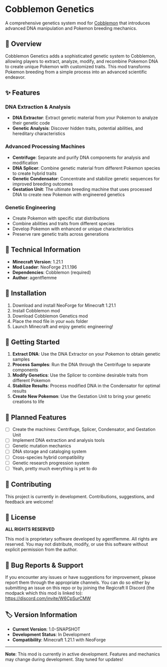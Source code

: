 # Cobblemon Genetics

A comprehensive genetics system mod for [Cobblemon](https://cobblemon.com/) that introduces advanced DNA manipulation and Pokemon breeding mechanics.

## 🧬 Overview

Cobblemon Genetics adds a sophisticated genetic system to Cobblemon, allowing players to extract, analyze, modify, and recombine Pokemon DNA to create unique Pokemon with customized traits. This mod transforms Pokemon breeding from a simple process into an advanced scientific endeavor.

## ✨ Features

### DNA Extraction & Analysis
- **DNA Extractor**: Extract genetic material from your Pokemon to analyze their genetic code
- **Genetic Analysis**: Discover hidden traits, potential abilities, and hereditary characteristics

### Advanced Processing Machines
- **Centrifuge**: Separate and purify DNA components for analysis and modification
- **DNA Splicer**: Combine genetic material from different Pokemon species to create hybrid traits
- **Genetic Condensator**: Concentrate and stabilize genetic sequences for improved breeding outcomes
- **Gestation Unit**: The ultimate breeding machine that uses processed DNA to create new Pokemon with engineered genetics

### Genetic Engineering
- Create Pokemon with specific stat distributions
- Combine abilities and traits from different species
- Develop Pokemon with enhanced or unique characteristics
- Preserve rare genetic traits across generations

## 🔧 Technical Information

- **Minecraft Version**: 1.21.1
- **Mod Loader**: NeoForge 21.1.196
- **Dependencies**: Cobblemon (required)
- **Author**: agentflemme

## 🚀 Installation

1. Download and install NeoForge for Minecraft 1.21.1
2. Install Cobblemon mod
3. Download Cobblemon Genetics mod
4. Place the mod file in your `mods` folder
5. Launch Minecraft and enjoy genetic engineering!

## 🧪 Getting Started

1. **Extract DNA**: Use the DNA Extractor on your Pokemon to obtain genetic samples
2. **Process Samples**: Run the DNA through the Centrifuge to separate components
3. **Modify Genetics**: Use the Splicer to combine desirable traits from different Pokemon
4. **Stabilize Results**: Process modified DNA in the Condensator for optimal results
5. **Create New Pokemon**: Use the Gestation Unit to bring your genetic creations to life

## 🎯 Planned Features

- [ ] Create the machines: Centrifuge, Splicer, Condensator, and Gestation Unit
- [ ] Implement DNA extraction and analysis tools
- [ ] Genetic mutation mechanics
- [ ] DNA storage and cataloging system
- [ ] Cross-species hybrid compatibility
- [ ] Genetic research progression system
- [ ] Yeah, pretty much everything is yet to do

## 🤝 Contributing

This project is currently in development. Contributions, suggestions, and feedback are welcome!

## 📜 License

**ALL RIGHTS RESERVED**

This mod is proprietary software developed by agentflemme. All rights are reserved. You may not distribute, modify, or use this software without explicit permission from the author.

## 🐛 Bug Reports & Support

If you encounter any issues or have suggestions for improvement, please report them through the appropriate channels. You can do so either by submitting an issue on this repo or by joining the Regicraft II Discord (the modpack which this mod is linked to): https://discord.com/invite/W6CpSurCMW 

## 🏷️ Version Information

- **Current Version**: 1.0-SNAPSHOT
- **Development Status**: In Development
- **Compatibility**: Minecraft 1.21.1 with NeoForge

---

**Note**: This mod is currently in active development. Features and mechanics may change during development. Stay tuned for updates!